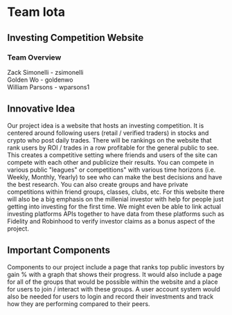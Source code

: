 # Team Iota
## Investing Competition Website
### Team Overview
Zack Simonelli - zsimonelli  
Golden Wo - goldenwo  
William Parsons - wparsons1
## Innovative Idea
Our project idea is a website that hosts an investing competition. It is centered around following users (retail / verified traders) in stocks and crypto who post daily trades. There will be rankings on the website that rank users by ROI / trades in a row profitable for the general public to see. This creates a competitive setting where friends and users of the site can compete with each other and publicize their results. You can compete in various public "leagues" or competitions" with various time horizons (i.e. Weekly, Monthly, Yearly) to see who can make the best decisions and have the best research. You can also create groups and have private competitions within friend groups, classes, clubs, etc. For this website there will also be a big emphasis on the millenial investor with help for people just getting into investing for the first time. We might even be able to link actual investing platforms APIs together to have data from these platforms such as Fidelity and Robinhood to verify investor claims as a bonus aspect of the project.
## Important Components
Components to our project include a page that ranks top public investors by gain % with a graph that shows their progress. It would also include a page for all of the groups that would be possible within the website and a place for users to join / interact with these groups. A user account system would also be needed for users to login and record their investments and track how they are performing compared to their peers. 
